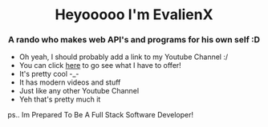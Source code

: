 <h1 align="center">Heyooooo I'm EvalienX</h1>
<h3 align="center">A rando who makes web API's and programs for his own self :D</h3>  

- Oh yeah, I should probably add a link to my Youtube Channel :/
- You can click [here](https://www.youtube.com/channel/UC7QkUdQ2lgfrs8uvOuz5rbA) to go see what I have to offer!
- It's pretty cool -_-
- It has modern videos and stuff
- Just like any other Youtube Channel
- Yeh that's pretty much it

ps.. Im Prepared To Be A Full Stack Software Developer!
